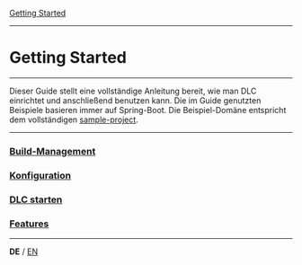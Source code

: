 [Getting Started](index_de.md)

---

# Getting Started

---

Dieser Guide stellt eine vollständige Anleitung bereit, wie man DLC einrichtet und 
anschließend benutzen kann. Die im Guide genutzten Beispiele basieren immer
auf Spring-Boot. Die Beispiel-Domäne entspricht dem vollständigen [sample-project](../../sample-project).

---

### [Build-Management](guides/build_management_de.md)
### [Konfiguration](guides/configuration_de.md)
### [DLC starten](guides/run_application_de.md)
### [Features](guides/features_de.md)

---

**DE** / [EN](../english/index_en.md)